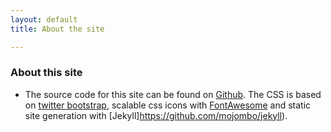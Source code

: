 ```yaml
---
layout: default
title: About the site

---
```


### About this site

 - The source code for this site can be found on [Github](). The CSS is based on [twitter bootstrap](http://twitter.github.com/bootstrap/), scalable css icons with [FontAwesome](http://fortawesome.github.com/Font-Awesome) and static site generation with [Jekyll]https://github.com/mojombo/jekyll).


